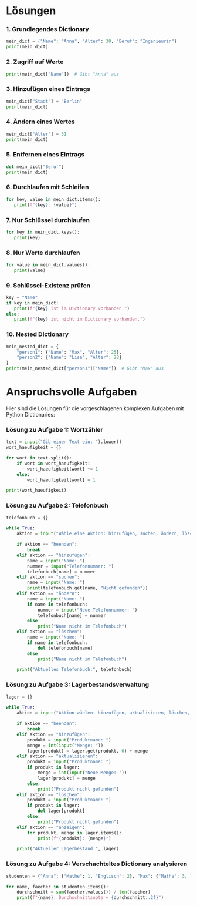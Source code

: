 # Lösungen

### 1. **Grundlegendes Dictionary**
```python
mein_dict = {"Name": "Anna", "Alter": 30, "Beruf": "Ingenieurin"}
print(mein_dict)
```

### 2. **Zugriff auf Werte**
```python
print(mein_dict["Name"])  # Gibt "Anna" aus
```

### 3. **Hinzufügen eines Eintrags**
```python
mein_dict["Stadt"] = "Berlin"
print(mein_dict)
```

### 4. **Ändern eines Wertes**
```python
mein_dict["Alter"] = 31
print(mein_dict)
```

### 5. **Entfernen eines Eintrags**
```python
del mein_dict["Beruf"]
print(mein_dict)
```

### 6. **Durchlaufen mit Schleifen**
```python
for key, value in mein_dict.items():
   print(f"{key}: {value}")
```

### 7. **Nur Schlüssel durchlaufen**
```python
for key in mein_dict.keys():
   print(key)
```

### 8. **Nur Werte durchlaufen**
```python
for value in mein_dict.values():
   print(value)
```

### 9. **Schlüssel-Existenz prüfen**
```python
key = "Name"
if key in mein_dict:
   print(f"{key} ist im Dictionary vorhanden.")
else:
   print(f"{key} ist nicht im Dictionary vorhanden.")
```

### 10. **Nested Dictionary**
```python
mein_nested_dict = {
    "person1": {"Name": "Max", "Alter": 25},
    "person2": {"Name": "Lisa", "Alter": 28}
}
print(mein_nested_dict["person1"]["Name"])  # Gibt "Max" aus
```

# Anspruchsvolle Aufgaben

Hier sind die Lösungen für die vorgeschlagenen komplexen Aufgaben mit Python Dictionaries:

### Lösung zu Aufgabe 1: Wortzähler

```python
text = input("Gib einen Text ein: ").lower()
wort_haeufigkeit = {}

for wort in text.split():
    if wort in wort_haeufigkeit:
        wort_haeufigkeit[wort] += 1
    else:
        wort_haeufigkeit[wort] = 1

print(wort_haeufigkeit)
```

### Lösung zu Aufgabe 2: Telefonbuch

```python
telefonbuch = {}

while True:
    aktion = input("Wähle eine Aktion: hinzufügen, suchen, ändern, löschen, beenden: ")

    if aktion == "beenden":
        break
    elif aktion == "hinzufügen":
        name = input("Name: ")
        nummer = input("Telefonnummer: ")
        telefonbuch[name] = nummer
    elif aktion == "suchen":
        name = input("Name: ")
        print(telefonbuch.get(name, "Nicht gefunden"))
    elif aktion == "ändern":
        name = input("Name: ")
        if name in telefonbuch:
            nummer = input("Neue Telefonnummer: ")
            telefonbuch[name] = nummer
        else:
            print("Name nicht im Telefonbuch")
    elif aktion == "löschen":
        name = input("Name: ")
        if name in telefonbuch:
            del telefonbuch[name]
        else:
            print("Name nicht im Telefonbuch")

    print("Aktuelles Telefonbuch:", telefonbuch)
```

### Lösung zu Aufgabe 3: Lagerbestandsverwaltung

```python
lager = {}

while True:
    aktion = input("Aktion wählen: hinzufügen, aktualisieren, löschen, anzeigen, beenden: ")

    if aktion == "beenden":
        break
    elif aktion == "hinzufügen":
        produkt = input("Produktname: ")
        menge = int(input("Menge: "))
        lager[produkt] = lager.get(produkt, 0) + menge
    elif aktion == "aktualisieren":
        produkt = input("Produktname: ")
        if produkt in lager:
            menge = int(input("Neue Menge: "))
            lager[produkt] = menge
        else:
            print("Produkt nicht gefunden")
    elif aktion == "löschen":
        produkt = input("Produktname: ")
        if produkt in lager:
            del lager[produkt]
        else:
            print("Produkt nicht gefunden")
    elif aktion == "anzeigen":
        for produkt, menge in lager.items():
            print(f"{produkt}: {menge}")

    print("Aktueller Lagerbestand:", lager)
```

### Lösung zu Aufgabe 4: Verschachteltes Dictionary analysieren

```python
studenten = {"Anna": {"Mathe": 1, "Englisch": 2}, "Max": {"Mathe": 3, "Englisch": 2}}

for name, faecher in studenten.items():
    durchschnitt = sum(faecher.values()) / len(faecher)
    print(f"{name}: Durchschnittsnote = {durchschnitt:.2f}")
```
